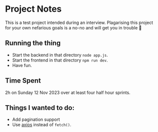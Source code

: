 # Project Notes

This is a test project intended during an interview. Plagarising this project for your own nefarious goals is a no-no and will get you in trouble 🙂

## Running the thing

* Start the backend in that directory `node app.js`.
* Start the frontend in that directory `npm run dev`.
* Have fun.

## Time Spent

2h on Sunday 12 Nov 2023 over at least four half hour sprints.

## Things I wanted to do:

* Add pagination support
* Use [axios](https://github.com/axios/axios) instead of `fetch()`.